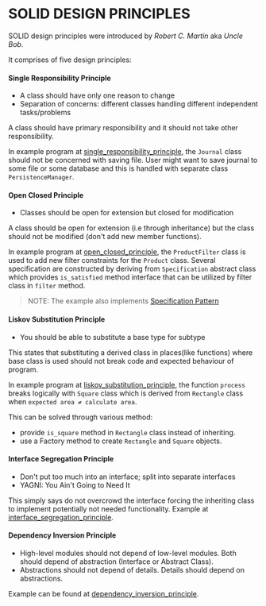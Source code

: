 # SOLID DESIGN PRINCIPLES
SOLID design principles were introduced by *Robert C. Martin* aka *Uncle Bob*.

It comprises of five design principles:

#### Single Responsibility Principle

- A class should have only one reason to change
- Separation of concerns: different classes handling different independent tasks/problems

A class should have primary responsibility and it should not take other responsibility.

In example program at [single_responsibility_principle](./single_responsibility_principle.cpp),
the `Journal` class should not be concerned with saving file. User might want to save journal to
some file or some database and this is handled with separate class `PersistenceManager`.



#### Open Closed Principle

- Classes should be open for extension but closed for modification

A class should be open for extension (i.e through inheritance)
but the class should not be modified (don't add new member functions).

In example program at [open_closed_principle](./open_closed_principle.cpp),
the `ProductFilter` class is used to add new filter constraints for the `Product`
class. Several specification are constructed by deriving from `Specification` abstract class
which provides `is_satisfied` method interface that can be utilized by filter class in `filter`
method.

> NOTE: The example also implements [Specification Pattern](https://enterprisecraftsmanship.com/posts/specification-pattern-c-implementation/)



#### Liskov Substitution Principle

- You should be able to substitute a base type for subtype

This states that substituting a derived class in places(like functions) where
base class is used should not break code and expected behaviour of program.

In example program at [liskov_substitution_principle](./liskov_substitution_principle.cpp),
the function `process` breaks logically with `Square` class which is derived from `Rectangle` class
when `expected area ≠ calculate area`.

This can be solved through various method:
- provide `is_square` method in `Rectangle` class instead of inheriting.
- use a Factory method to create `Rectangle` and `Square` objects.



#### Interface Segregation Principle

- Don't put too much into an interface; split into separate interfaces
- YAGNI: You Ain't Going to Need It

This simply says do not overcrowd the interface forcing the inheriting class to implement potentially
not needed functionality. Example at [interface_segregation_principle](./interface_segregation_principle.cpp).


#### Dependency Inversion Principle

- High-level modules should not depend of low-level modules. Both should depend of abstraction (Interface or Abstract Class).
- Abstractions should not depend of details. Details should depend on abstractions.

Example can be found at [dependency_inversion_principle](./dependency_inversion_principle.cpp).
